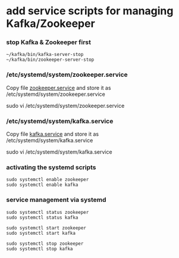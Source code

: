 # add service scripts for managing Kafka/Zookeeper
### stop Kafka & Zookeeper first
```
~/kafka/bin/kafka-server-stop
~/kafka/bin/zookeeper-server-stop
```
### /etc/systemd/system/zookeeper.service
Copy file [zookeeper.service](./zookeeper.service) and store it as   
/etc/systemd/system/zookeeper.service

sudo vi /etc/systemd/system/zookeeper.service

### /etc/systemd/system/kafka.service
Copy file [kafka.service](./kafka.service) and store it as   
/etc/systemd/system/kafka.service

sudo vi /etc/systemd/system/kafka.service

### activating the systemd scripts
```
sudo systemctl enable zookeeper
sudo systemctl enable kafka
```
### service management via systemd
```
sudo systemctl status zookeeper
sudo systemctl status kafka

sudo systemctl start zookeeper
sudo systemctl start kafka

sudo systemctl stop zookeeper
sudo systemctl stop kafka
```
